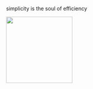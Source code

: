 simplicity is the soul of efficiency

<a href="https://github.com/graziele-fagundes" title="Graziele">
  <img height="180em" src="https://github-readme-stats.vercel.app/api/top-langs/?username=graziele-fagundes&layout=compact&theme=dark" />
</a>

